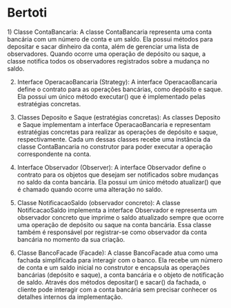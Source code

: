 # Bertoti
  <p>
  1) Classe ContaBancaria:
  A classe ContaBancaria representa uma conta bancária com um número de conta e um saldo. Ela possui métodos para depositar e sacar dinheiro da conta, além de gerenciar uma lista de
  observadores. Quando ocorre uma operação de depósito ou saque, a classe notifica todos os observadores registrados sobre a mudança no saldo.

  2) Interface OperacaoBancaria (Strategy):
  A interface OperacaoBancaria define o contrato para as operações bancárias, como depósito e saque. Ela possui um único método executar() que é implementado pelas estratégias 
  concretas.

  3) Classes Deposito e Saque (estratégias concretas):
  As classes Deposito e Saque implementam a interface OperacaoBancaria e representam estratégias concretas para realizar as operações de depósito e saque, respectivamente. Cada um
  dessas classes recebe uma instância da classe ContaBancaria no construtor para poder executar a operação correspondente na conta.

  4) Interface Observador (Observer):
  A interface Observador define o contrato para os objetos que desejam ser notificados sobre mudanças no saldo da conta bancária. Ela possui um único método atualizar() que é chamado 
  quando ocorre uma alteração no saldo.

  5) Classe NotificacaoSaldo (observador concreto):
  A classe NotificacaoSaldo implementa a interface Observador e representa um observador concreto que imprime o saldo atualizado sempre que ocorre uma operação de depósito ou saque na 
  conta bancária. Essa classe também é responsável por registrar-se como observador da conta bancária no momento da sua criação.

  6) Classe BancoFacade (Facade):
  A classe BancoFacade atua como uma fachada simplificada para interagir com o banco. Ela recebe um número de conta e um saldo inicial no construtor e encapsula as operações bancárias 
  (depósito e saque), a conta bancária e o objeto de notificação de saldo. Através dos métodos depositar() e sacar() da fachada, o cliente pode interagir com a conta bancária sem 
  precisar conhecer os detalhes internos da implementação.
  
  </p>
  

